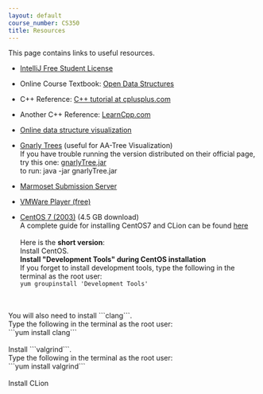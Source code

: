 ```yaml
---
layout: default
course_number: CS350
title: Resources
---
```


This page contains links to useful resources.

 - [IntelliJ Free Student License](https://www.jetbrains.com/shop/eform/students)

 - Online Course Textbook: [Open Data Structures](http://opendatastructures.org)
 
 - C++ Reference: [C++ tutorial at cplusplus.com](http://www.cplusplus.com/doc/tutorial/)

 - Another C++ Reference: [LearnCpp.com](http://www.learncpp.com)
 
 - [Online data structure visualization](http://www.cs.usfca.edu/~galles/visualization/Algorithms.html)
 
 - [Gnarly Trees](https://people.ksp.sk/~kuko/gnarley-trees/) (useful for AA-Tree Visualization)
   <br>If you have trouble running the version distributed on their official page, 
   <br>try this one: [gnarlyTree.jar](./gnarlyTrees/gnarlyTree.jar)
   <br>to run: java -jar gnarlyTree.jar
   
 - [Marmoset Submission Server](https://cs.ycp.edu/marmoset/)
 
 - [VMWare Player (free)](https://my.vmware.com/en/web/vmware/downloads/details?downloadGroup=PLAYER-1556&productId=800&rPId=47861)
 
 - [CentOS 7 (2003)](http://mirror.cs.pitt.edu/centos/7/isos/x86_64/CentOS-7-x86_64-DVD-2003.iso) (4.5 GB download)
  <br>A complete guide for installing CentOS7 and CLion can be found [here](centOS7_install.html)
  <br><br>Here is the **short version**:
  <br>Install CentOS.
  <br>**Install "Development Tools" during CentOS installation**
  <br>If you forget to install development tools, type the following in the terminal as the root user:
  <br>```yum groupinstall 'Development Tools'```
  <br>
  <br> You will also need to install ```clang```. 
  <br> Type the following in the terminal as the root user:
  <br>```yum install clang```
  <br>
  <br> Install ```valgrind```.
  <br> Type the following in the terminal as the root user:
  <br>```yum install valgrind```
  <br>
  <br> Install CLion
 
